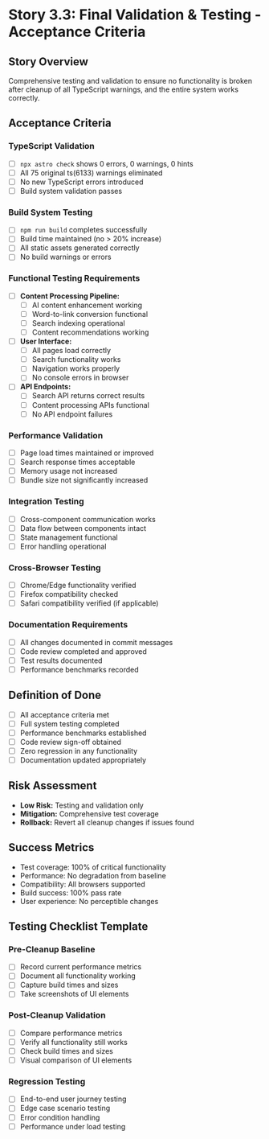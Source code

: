 # Story 3.3: Final Validation & Testing - Acceptance Criteria

## Story Overview
Comprehensive testing and validation to ensure no functionality is broken after cleanup of all TypeScript warnings, and the entire system works correctly.

## Acceptance Criteria

### TypeScript Validation
- [ ] `npx astro check` shows 0 errors, 0 warnings, 0 hints
- [ ] All 75 original ts(6133) warnings eliminated
- [ ] No new TypeScript errors introduced
- [ ] Build system validation passes

### Build System Testing
- [ ] `npm run build` completes successfully
- [ ] Build time maintained (no > 20% increase)
- [ ] All static assets generated correctly
- [ ] No build warnings or errors

### Functional Testing Requirements
- [ ] **Content Processing Pipeline:**
  - [ ] AI content enhancement working
  - [ ] Word-to-link conversion functional
  - [ ] Search indexing operational
  - [ ] Content recommendations working

- [ ] **User Interface:**
  - [ ] All pages load correctly
  - [ ] Search functionality works
  - [ ] Navigation works properly
  - [ ] No console errors in browser

- [ ] **API Endpoints:**
  - [ ] Search API returns correct results
  - [ ] Content processing APIs functional
  - [ ] No API endpoint failures

### Performance Validation
- [ ] Page load times maintained or improved
- [ ] Search response times acceptable
- [ ] Memory usage not increased
- [ ] Bundle size not significantly increased

### Integration Testing
- [ ] Cross-component communication works
- [ ] Data flow between components intact
- [ ] State management functional
- [ ] Error handling operational

### Cross-Browser Testing
- [ ] Chrome/Edge functionality verified
- [ ] Firefox compatibility checked
- [ ] Safari compatibility verified (if applicable)

### Documentation Requirements
- [ ] All changes documented in commit messages
- [ ] Code review completed and approved
- [ ] Test results documented
- [ ] Performance benchmarks recorded

## Definition of Done
- [ ] All acceptance criteria met
- [ ] Full system testing completed
- [ ] Performance benchmarks established
- [ ] Code review sign-off obtained
- [ ] Zero regression in any functionality
- [ ] Documentation updated appropriately

## Risk Assessment
- **Low Risk:** Testing and validation only
- **Mitigation:** Comprehensive test coverage
- **Rollback:** Revert all cleanup changes if issues found

## Success Metrics
- Test coverage: 100% of critical functionality
- Performance: No degradation from baseline
- Compatibility: All browsers supported
- Build success: 100% pass rate
- User experience: No perceptible changes

## Testing Checklist Template

### Pre-Cleanup Baseline
- [ ] Record current performance metrics
- [ ] Document all functionality working
- [ ] Capture build times and sizes
- [ ] Take screenshots of UI elements

### Post-Cleanup Validation
- [ ] Compare performance metrics
- [ ] Verify all functionality still works
- [ ] Check build times and sizes
- [ ] Visual comparison of UI elements

### Regression Testing
- [ ] End-to-end user journey testing
- [ ] Edge case scenario testing
- [ ] Error condition handling
- [ ] Performance under load testing
